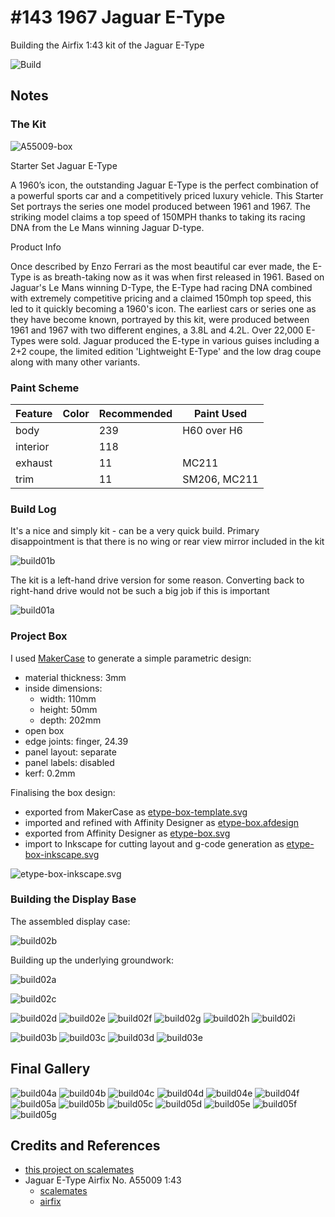 # #143 1967 Jaguar E-Type

Building the Airfix 1:43 kit of the Jaguar E-Type

![Build](./assets/JaguarEType_build.jpg?raw=true)

## Notes

### The Kit

![A55009-box](./assets/A55009-box.jpg)

Starter Set Jaguar E-Type

A 1960’s icon, the outstanding Jaguar E-Type is the perfect combination of a powerful sports car and a competitively priced luxury vehicle. This Starter Set portrays the series one model produced between 1961 and 1967. The striking model claims a top speed of 150MPH thanks to taking its racing DNA from the Le Mans winning Jaguar D-type.

Product Info

Once described by Enzo Ferrari as the most beautiful car ever made, the E-Type is as breath-taking now as it was when first released in 1961. Based on Jaguar's Le Mans winning D-Type, the E-Type had racing DNA combined with extremely competitive pricing and a claimed 150mph top speed, this led to it quickly becoming a 1960's icon. The earliest cars or series one as they have become known, portrayed by this kit, were produced between 1961 and 1967 with two different engines, a 3.8L and 4.2L. Over 22,000 E-Types were sold. Jaguar produced the E-type in various guises including a 2+2 coupe, the limited edition 'Lightweight E-Type' and the low drag coupe along with many other variants.

### Paint Scheme

| Feature               | Color                | Recommended | Paint Used  |
|-----------------------|----------------------|-------------|-------------|
| body                  |                      | 239         | H60 over H6  |
| interior              |                      | 118         |              |
| exhaust               |                      | 11          | MC211        |
| trim                  |                      | 11          | SM206, MC211 |

### Build Log

It's a nice and simply kit - can be a very quick build.
Primary disappointment is that there is no wing or rear view mirror included in the kit

![build01b](./assets/build01b.jpg?raw=true)

The kit is a left-hand drive version for some reason.
Converting back to right-hand drive would not be such a big job if this is important

![build01a](./assets/build01a.jpg?raw=true)

### Project Box

I used [MakerCase](https://en.makercase.com/) to generate a simple parametric design:

* material thickness: 3mm
* inside dimensions:
    * width: 110mm
    * height: 50mm
    * depth:  202mm
* open box
* edge joints: finger, 24.39
* panel layout: separate
* panel labels: disabled
* kerf: 0.2mm

Finalising the box design:

* exported from MakerCase as [etype-box-template.svg](./assets/etype-box-template.svg)
* imported and refined with Affinity Designer as [etype-box.afdesign](./assets/etype-box.afdesign)
* exported from Affinity Designer as [etype-box.svg](./assets/etype-box.svg)
* import to Inkscape for cutting layout and g-code generation as [etype-box-inkscape.svg](./assets/etype-box-inkscape.svg)

![etype-box-inkscape.svg](./assets/etype-box-inkscape.svg)

### Building the Display Base

The assembled display case:

![build02b](./assets/build02b.jpg?raw=true)

Building up the underlying groundwork:

![build02a](./assets/build02a.jpg?raw=true)

![build02c](./assets/build02c.jpg?raw=true)

![build02d](./assets/build02d.jpg?raw=true)
![build02e](./assets/build02e.jpg?raw=true)
![build02f](./assets/build02f.jpg?raw=true)
![build02g](./assets/build02g.jpg?raw=true)
![build02h](./assets/build02h.jpg?raw=true)
![build02i](./assets/build02i.jpg?raw=true)

![build03b](./assets/build03b.jpg?raw=true)
![build03c](./assets/build03c.jpg?raw=true)
![build03d](./assets/build03d.jpg?raw=true)
![build03e](./assets/build03e.jpg?raw=true)

## Final Gallery

![build04a](./assets/build04a.jpg?raw=true)
![build04b](./assets/build04b.jpg?raw=true)
![build04c](./assets/build04c.jpg?raw=true)
![build04d](./assets/build04d.jpg?raw=true)
![build04e](./assets/build04e.jpg?raw=true)
![build04f](./assets/build04f.jpg?raw=true)
![build05a](./assets/build05a.jpg?raw=true)
![build05b](./assets/build05b.jpg?raw=true)
![build05c](./assets/build05c.jpg?raw=true)
![build05d](./assets/build05d.jpg?raw=true)
![build05e](./assets/build05e.jpg?raw=true)
![build05f](./assets/build05f.jpg?raw=true)
![build05g](./assets/build05g.jpg?raw=true)

## Credits and References

* [this project on scalemates](https://www.scalemates.com/profiles/mate.php?id=74137&p=projects&project=206120)
* Jaguar E-Type Airfix No. A55009 1:43
    * [scalemates](https://www.scalemates.com/kits/airfix-a55009-jaguar-e-type--1439995)
    * [airfix](https://uk.airfix.com/products/small-starter-set-jaguar-e-type-a55009)
